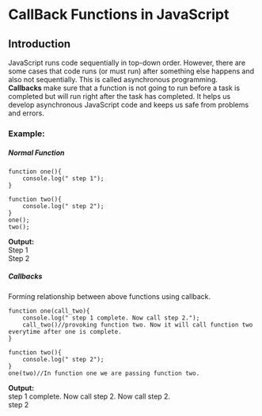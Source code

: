 # CallBack Functions in JavaScript

## Introduction

JavaScript runs code sequentially in top-down order. However, there are some cases that code runs (or must run) after something else happens and also not sequentially. This is called asynchronous programming.<br>
<b>Callbacks</b> make sure that a function is not going to run before a task is completed but will run right after the task has completed. It helps us develop asynchronous JavaScript code and keeps us safe from problems and errors.

### Example:

##### Normal Function

```
function one(){
    console.log(" step 1");
}

function two(){
    console.log(" step 2");
}
one();
two();
```

<b>Output:</b> <br>
Step 1<br>
Step 2<br>

##### Callbacks

Forming relationship between above functions using callback.<br>

```
function one(call_two){
    console.log(" step 1 complete. Now call step 2.");
    call_two()//provoking function two. Now it will call function two everytime after one is complete.
}

function two(){
    console.log(" step 2");
}
one(two)//In function one we are passing function two.
```

<b>Output:</b><br>
step 1 complete. Now call step 2. Now call step 2.<br>
step 2
